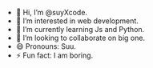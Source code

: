 - 👋 Hi, I’m @suyXcode.
- 👀 I’m interested in web development.
- 🌱 I’m currently learning Js and Python.
- 💞️ I’m looking to collaborate on big one.
- 😄 Pronouns: Suu.
- ⚡ Fun fact: I am boring.

<!---
SuyXcode/SuyXcode is a ✨ special ✨ repository because its `README.md` (this file) appears on your GitHub profile.
You can click the Preview link to take a look at your changes.
--->
